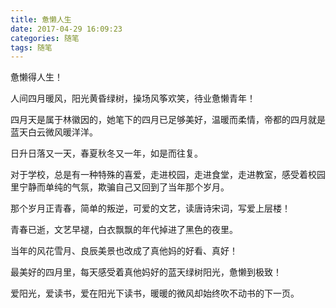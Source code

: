 ```yaml
---
title: 惫懒人生
date: 2017-04-29 16:09:23
categories: 随笔
tags: 随笔
---
```


惫懒得人生！

<!-- more -->

人间四月暖风，阳光黄昏绿树，操场风筝欢笑，待业惫懒青年！

四月天是属于林徽因的，她笔下的四月已足够美好，温暖而柔情，帝都的四月就是蓝天白云微风暖洋洋。

日升日落又一天，春夏秋冬又一年，如是而往复。

对于学校，总是有一种特殊的喜爱，走进校园，走进食堂，走进教室，感受着校园里宁静而单纯的气氛，欺骗自己又回到了当年那个岁月。

那个岁月正青春，简单的叛逆，可爱的文艺，读唐诗宋词，写爱上层楼！

青春已逝，文艺早褪，白衣飘飘的年代掉进了黑色的夜里。

当年的风花雪月、良辰美景也改成了真他妈的好看、真好！

最美好的四月里，每天感受着真他妈好的蓝天绿树阳光，惫懒到极致！

爱阳光，爱读书，爱在阳光下读书，暖暖的微风却始终吹不动书的下一页。